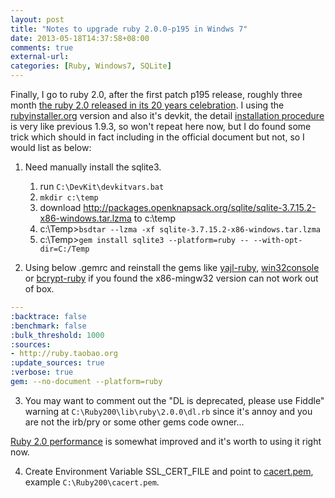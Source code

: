 ```yaml
---
layout: post
title: "Notes to upgrade ruby 2.0.0-p195 in Windws 7"
date: 2013-05-18T14:37:58+08:00
comments: true
external-url:
categories: [Ruby, Windows7, SQLite]
---
```


Finally, I go to ruby 2.0, after the first patch p195 release, roughly three month [the ruby 2.0 released in its 20 years celebration](https://blog.heroku.com/archives/2013/3/6/matz_highlights_ruby_2_0_at_waza). I using the [rubyinstaller.org](http://rubyinstaller.org/downloads/) version and also it's devkit, the detail [installation procedure](/2013/01/28/howto-install-ruby-rails-rubymine-in-windows7/) is very like previous 1.9.3, so won't repeat here now, but I do found some trick which should in fact including in the official document but not, so I would list as below:

1. Need manually install the sqlite3.

    1. run `C:\DevKit\devkitvars.bat`
    2. `mkdir c:\temp`
    3. download http://packages.openknapsack.org/sqlite/sqlite-3.7.15.2-x86-windows.tar.lzma to c:\temp
    4. c:\Temp>`bsdtar --lzma -xf sqlite-3.7.15.2-x86-windows.tar.lzma`
    5. c:\Temp>`gem install sqlite3 --platform=ruby -- --with-opt-dir=C:/Temp`


2. Using below .gemrc and reinstall the gems like [yajl-ruby](https://rubygems.org/gems/yajl-ruby), [win32console](https://rubygems.org/gems/win32console) or [bcrypt-ruby](https://rubygems.org/gems/bcrypt-ruby) if you found the x86-mingw32 version can not work out of box.

```yaml edit/create the .gemrc as below content
---
:backtrace: false
:benchmark: false
:bulk_threshold: 1000
:sources:
- http://ruby.taobao.org
:update_sources: true
:verbose: true
gem: --no-document --platform=ruby
```

3. You may want to comment out the "DL is deprecated, please use Fiddle" warning at `C:\Ruby200\lib\ruby\2.0.0\dl.rb` since it's annoy and you are not the irb/pry or some other gems code owner...

[Ruby 2.0 performance](http://jp.rubyist.net/magazine/?Ruby200SpecialEn) is somewhat improved and it's worth to using it right now.

4. Create Environment Variable SSL_CERT_FILE and point to [cacert.pem](http://curl.haxx.se/ca/cacert.pem), example `C:\Ruby200\cacert.pem`.
